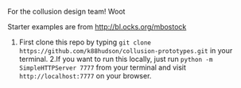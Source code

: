 For the collusion design team! Woot

Starter examples are from http://bl.ocks.org/mbostock

1. First clone this repo by typing `git clone https://github.com/k88hudson/collusion-prototypes.git` in your terminal.
2.If you want to run this locally, just run `python -m SimpleHTTPServer 7777` from your terminal and visit `http://localhost:7777` on your browser.
